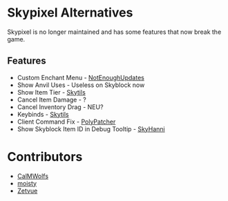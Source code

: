 # Skypixel Alternatives

Skypixel is no longer maintained
and has some features that now break
the game.

## Features

* Custom Enchant Menu - [NotEnoughUpdates](https://modrinth.com/mod/notenoughupdates)
* Show Anvil Uses - Useless on Skyblock now
* Show Item Tier - [Skytils](https://github.com/Skytils/SkytilsMod/releases/latest)
* Cancel Item Damage - ?
* Cancel Inventory Drag - NEU?
* Keybinds - [Skytils](https://github.com/Skytils/SkytilsMod/releases/latest)
* Client Command Fix - [PolyPatcher](https://modrinth.com/mod/patcher)
* Show Skyblock Item ID in Debug Tooltip - [SkyHanni](https://modrinth.com/mod/skyhanni)

# Contributors

* [CalMWolfs](https://github.com/CalMWolfs)
* [moisty](https://github.com/Mqisty)
* [Zetvue](https://zetvue.github.io)

